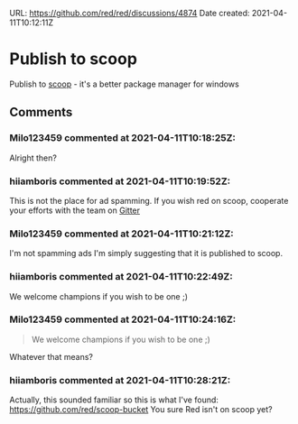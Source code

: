 URL: <https://github.com/red/red/discussions/4874>
Date created: 2021-04-11T10:12:11Z

# Publish to scoop

Publish to [scoop](https://scoop.sh) - it's a better package manager for windows

## Comments

### Milo123459 commented at 2021-04-11T10:18:25Z:

Alright then?

### hiiamboris commented at 2021-04-11T10:19:52Z:

This is not the place for ad spamming. If you wish red on scoop, cooperate your efforts with the team on [Gitter](https://gitter.im/red/red)

### Milo123459 commented at 2021-04-11T10:21:12Z:

I'm not spamming ads I'm simply suggesting that it is published to scoop. 

### hiiamboris commented at 2021-04-11T10:22:49Z:

We welcome champions if you wish to be one ;)

### Milo123459 commented at 2021-04-11T10:24:16Z:

> We welcome champions if you wish to be one ;)

Whatever that means?

### hiiamboris commented at 2021-04-11T10:28:21Z:

Actually, this sounded familiar so this is what I've found: https://github.com/red/scoop-bucket
You sure Red isn't on scoop yet?

